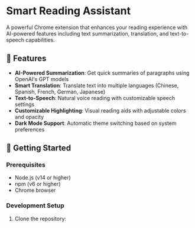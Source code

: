 # Smart Reading Assistant

A powerful Chrome extension that enhances your reading experience with AI-powered features including text summarization, translation, and text-to-speech capabilities.

## 🌟 Features

- **AI-Powered Summarization**: Get quick summaries of paragraphs using OpenAI's GPT models
- **Smart Translation**: Translate text into multiple languages (Chinese, Spanish, French, German, Japanese)
- **Text-to-Speech**: Natural voice reading with customizable speech settings
- **Customizable Highlighting**: Visual reading aids with adjustable colors and opacity
- **Dark Mode Support**: Automatic theme switching based on system preferences

## 🚀 Getting Started

### Prerequisites

- Node.js (v14 or higher)
- npm (v6 or higher)
- Chrome browser

### Development Setup

1. Clone the repository: 